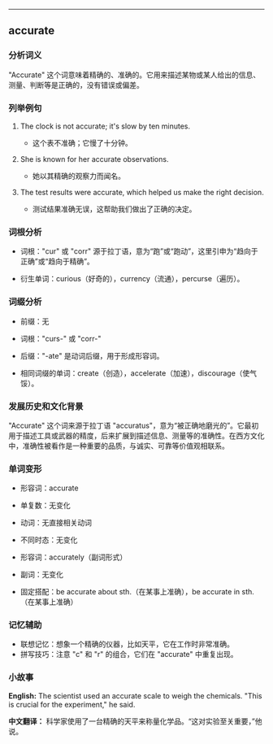 
---------------
## accurate
### 分析词义
"Accurate" 这个词意味着精确的、准确的。它用来描述某物或某人给出的信息、测量、判断等是正确的，没有错误或偏差。

### 列举例句
1. The clock is not accurate; it's slow by ten minutes.
   - 这个表不准确；它慢了十分钟。

2. She is known for her accurate observations.
   - 她以其精确的观察力而闻名。

3. The test results were accurate, which helped us make the right decision.
   - 测试结果准确无误，这帮助我们做出了正确的决定。

### 词根分析
- 词根："cur" 或 "corr" 源于拉丁语，意为“跑”或“跑动”，这里引申为“趋向于正确”或“趋向于精确”。

- 衍生单词：curious（好奇的），currency（流通），percurse（遍历）。

### 词缀分析
- 前缀：无
- 词根："curs-" 或 "corr-"
- 后缀："-ate" 是动词后缀，用于形成形容词。

- 相同词缀的单词：create（创造），accelerate（加速），discourage（使气馁）。

### 发展历史和文化背景
"Accurate" 这个词来源于拉丁语 "accuratus"，意为“被正确地磨光的”。它最初用于描述工具或武器的精度，后来扩展到描述信息、测量等的准确性。在西方文化中，准确性被看作是一种重要的品质，与诚实、可靠等价值观相联系。

### 单词变形
- 形容词：accurate
- 单复数：无变化
- 动词：无直接相关动词
- 不同时态：无变化
- 形容词：accurately（副词形式）
- 副词：无变化

- 固定搭配：be accurate about sth.（在某事上准确），be accurate in sth.（在某事上准确）

### 记忆辅助
- 联想记忆：想象一个精确的仪器，比如天平，它在工作时非常准确。
- 拼写技巧：注意 "c" 和 "r" 的组合，它们在 "accurate" 中重复出现。

### 小故事
**English:**
The scientist used an accurate scale to weigh the chemicals. "This is crucial for the experiment," he said.

**中文翻译：**
科学家使用了一台精确的天平来称量化学品。“这对实验至关重要，”他说。

